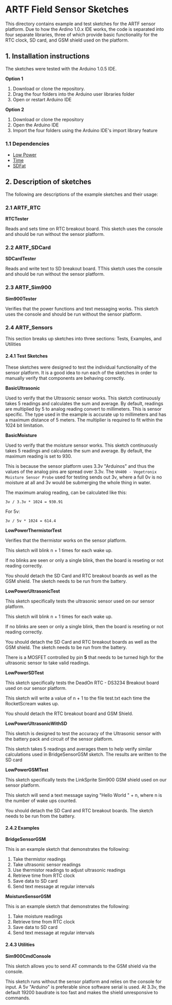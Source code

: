 # ARTF Field Sensor Sketches

This directory contains example and test sketches for the ARTF sensor
platform. Due to how the Ardino 1.0.x IDE works, the code is separated into
four separate libraries, three of which provide basic functionality for
the RTC clock, SD card, and GSM shield used on the platform.

## 1. Installation instructions

The sketches were tested with the Arduino 1.0.5 IDE.

**Option 1**

1. Download or clone the repository.
2. Drag the four folders into the Arduino user libraries folder
3. Open or restart Arduino IDE

**Option 2**

1. Download or clone the repository
2. Open the Arduino IDE
3. Import the four folders using the Arduino IDE's import library feature

### 1.1 Dependencies

- [Low Power](https://github.com/rocketscream/Low-Power)
- [Time](http://playground.arduino.cc/uploads/Code/Time.zip)
- [SDFat](https://code.google.com/p/sdfatlib/)

## 2. Description of sketches

The following are descriptions of the example sketches and their usage:

### 2.1 ARTF\_RTC

**RTCTester**

Reads and sets time on RTC breakout board. This sketch uses the console and
should be run without the sensor platform.
### 2.2 ARTF\_SDCard

**SDCardTester**

Reads and write text to SD breakout board. TThis sketch uses the console and
should be run without the sensor platform.

### 2.3 ARTF\_Sim900

**Sim900Tester**

Verifies that the power functions and text messaging works. This sketch uses the
console and should be run without the sensor platform.


### 2.4 ARTF\_Sensors

This section breaks up sketches into three sections: Tests, Examples, and
Utilities

#### 2.4.1 Test Sketches

These sketches were designed to test the individual functionality of the sensor
platform. It is a good idea to run each of the sketches in order to manually
verify that components are behaving correctly.

**BasicUltrasonic**

Used to verify that the Ultrasonic sensor works. This sketch continuously
takes 5 readings and calculates the sum and average. By default, readings
are multiplied by 5 to analog reading convert to millimeters. This is sensor
specific. The type used in the example is accurate up to millimeters and has a
maximum distance of 5 meters. The multiplier is required to fit within the
1024 bit limitation.

**BasicMoisture**

Used to verify that the moisture sensor works. This sketch continuously
takes 5 readings and calculates the sum and average. By default, the maximum
reading is set to 930.

This is because the sensor platform uses 3.3v "Arduinos" and thus the values of
the analog pins are spread over 3.3v. The `VH400 - Vegetronix Moisture Sensor Probe`
used for testing sends out 3v, where a full 0v is no moisture at all and 3v
would be submerging the whole thing in water.

The maximum analog reading, can be calculated like this:

`3v / 3.3v * 1024 = 930.91`

For 5v:

`3v / 5v * 1024 = 614.4`

**LowPowerThermistorTest**

Verifies that the thermistor works on the sensor platform.

This sketch will blink n + 1 times for each wake up.

If no blinks are seen or only a single blink, then the board
is reseting or not reading correctly.

You should detach the SD Card and RTC breakout boards as well
as the GSM shield. The sketch needs to be run from the battery.

**LowPowerUltrasonicTest**

This sketch specifically tests the ultrasonic sensor used
on our sensor platform.

This sketch will blink n + 1 times for each wake up.

If no blinks are seen or only a single blink, then the board
is reseting or not reading correctly.

You should detach the SD Card and RTC breakout boards as well
as the GSM shield. The sketch needs to be run from the battery.

There is a MOSFET controlled by pin **5** that needs to be
turned high for the ultrasonic sensor to take valid readings.

**LowPowerSDTest**

This sketch specifically tests the DeadOn RTC - DS3234 Breakout board
used on our sensor platform.

This sketch will write a value of n + 1 to the file test.txt each time
the RocketScream wakes up.

You should detach the RTC breakout board and GSM Shield.

**LowPowerUltrasonicWithSD**

This sketch is designed to test the accuracy of the Ultrasonic
sensor with the battery pack and circuit of the sensor platform.

This sketch takes 5 readings and averages them to
help verify similar calculations used in BridgeSensorGSM
sketch. The results are written to the SD card

**LowPowerGSMTest**

This sketch specifically tests the LinkSprite Sim900 GSM shield
used on our sensor platform.

This sketch will send a text message saying "Hello World " + n,
where n is the number of wake ups counted.

You should detach the SD Card and RTC breakout boards. The sketch
needs to be run from the battery.

#### 2.4.2 Examples

**BridgeSensorGSM**

This is an example sketch that demonstrates the following:

1. Take thermistor readings
2. Take ultrasonic sensor readings
3. Use thermistor readings to adjust ultrasonic readings
4. Retrieve time from RTC clock
5. Save data to SD card
6. Send text message at regular intervals

**MoistureSensorGSM**

This is an example sketch that demonstrates the following:

1. Take moisture readings
2. Retrieve time from RTC clock
3. Save data to SD card
4. Send text message at regular intervals

#### 2.4.3 Utilities

**Sim900CmdConsole**

This sketch allows you to send AT commands to the GSM shield via the console.

This sketch runs without the sensor platform and relies on the console for
input. A 5v "Arduino" is preferable since software serial is used. At 3.3v,
the default 19200 baudrate is too fast and makes the shield unresponsive to
commands.
